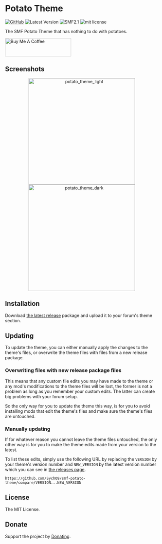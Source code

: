 # Potato Theme
[![GitHub](https://img.shields.io/badge/github-smf--potato--theme-blue.svg?style=flat-square&color=24292e)](https://github.com/SychO9/smf-potato-theme)
![Latest Version](https://img.shields.io/github/release/SychO9/smf-potato-theme.svg?style=flat-square)
![SMF2.1](https://img.shields.io/badge/SMF-^2.1-blue.svg?style=flat-square&color=ed6033)
![mit license](https://img.shields.io/badge/license-MIT-green.svg?style=flat-square&color=green)

The SMF Potato Theme that has nothing to do with potatoes.

<a href="https://www.buymeacoffee.com/sycho" target="_blank"><img src="https://cdn.buymeacoffee.com/buttons/v2/default-yellow.png" alt="Buy Me A Coffee" height="60" width="217"></a>

## Screenshots
<p align="center">
<img src="https://user-images.githubusercontent.com/20267363/88466387-aa571600-cec3-11ea-956a-50fc83719546.png" alt="potato_theme_light" width="350"><img src="https://user-images.githubusercontent.com/20267363/88466373-96131900-cec3-11ea-925e-ce624a7d08db.png" alt="potato_theme_dark" width="350">
</p>

## Installation
Download [the latest release](https://github.com/SychO9/smf-potato-theme/releases) package and upload it to your forum's theme section.

## Updating
To update the theme, you can either manually apply the changes to the theme's files, or overwrite the theme files with files from a new release package.

### Overwriting files with new release package files
This means that any custom file edits you may have made to the theme or any mod's modifications to the theme files will be lost, the former is not a problem as long as you remember your custom edits. The latter can create big problems with your forum setup.

So the only way for you to update the theme this way, is for you to avoid installing mods that edit the theme's files and make sure the theme's files are untouched.

### Manually updating
If for whatever reason you cannot leave the theme files untouched, the only other way is for you to make the theme edits made from your version to the latest.

To list these edits, simply use the following URL by replacing the `VERSION` by your theme's version number and `NEW_VERSION` by the latest version number which you can see in [the releases page](https://github.com/SychO9/flarum-profile-cover/releases).

`https://github.com/SychO9/smf-potato-theme/compare/VERSION...NEW_VERSION`

## License
The MIT License.

## Donate
Support the project by [Donating](https://www.buymeacoffee.com/sycho).

